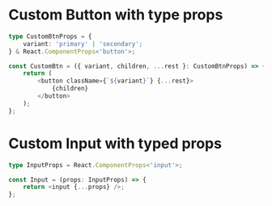 # Custom Button with type props

```ts
type CustomBtnProps = {
    variant: 'primary' | 'secondary';
} & React.ComponentProps<'button'>;

const CustomBtn = ({ variant, children, ...rest }: CustomBtnProps) => {
    return (
        <button className={`${variant}`} {...rest}>
            {children}
        </button>
    );
};
```

# Custom Input with typed props

```ts
type InputProps = React.ComponentProps<'input'>;

const Input = (props: InputProps) => {
    return <input {...props} />;
};
```
